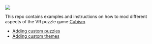 ![](https://raw.githubusercontent.com/cubismvr/Mods/main/Images/Logo.png)

This repo contains examples and instructions on how to mod different aspects of the VR puzzle game [Cubism](https://www.oculus.com/experiences/quest/2264524423619421/?locale=en_US).

* [Adding custom puzzles](https://github.com/cubismvr/mods/blob/main/CustomPuzzles)
* [Adding custom themes](https://github.com/cubismvr/mods/blob/main/CustomTheme)

